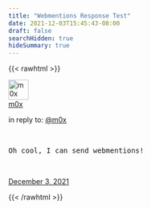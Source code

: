 ```yaml
---
title: "Webmentions Response Test"
date: 2021-12-03T15:45:43-08:00
draft: false
searchHidden: true
hideSummary: true
---
```

{{< rawhtml >}}

  <div class="h-entry vcard">
      <div class="u-author h-card">
        <img class="u-photo" width=40 alt="m0x avatar image" src="/images/avatar.png">
        <br>
        <a class="u-url p-name" href="https://m0x.io/">m0x</a>
        <br>
      </div>
      <p>in reply to: <a class="u-in-reply-to" href="https://m0x.io/posts/webmentions/">@m0x</a></p>
      <br>
      <pre class="clear p-note e-content">Oh cool, I can send webmentions!</pre>
      <br>
      <p>
      <a href="https://m0x.io/responses/webmentions-response-test/" class="u-url">
        <time class="dt-published" datetime="2021-12-03T15:45:43-08:00">December 3, 2021</time>
      </a>
    </p>
  </div>

{{< /rawhtml >}}